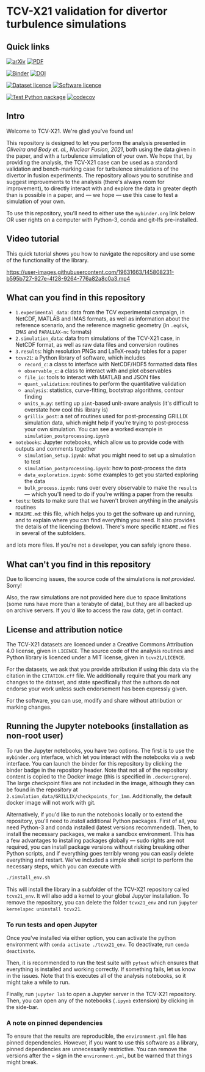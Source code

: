 # TCV-X21 validation for divertor turbulence simulations

## Quick links

<!-- [![Paper](https://img.shields.io/badge/Paper-Nuclear%20Fusion-critical)](https://iopscience.iop.org/journal/0029-5515) -->
[![arXiv](http://img.shields.io/badge/arXiv-arXiv%3A2109.01618-B31B1B.svg)](https://arxiv.org/abs/2109.01618)
[![PDF](https://img.shields.io/badge/PDF-Oliveira%20%26%20Body%20et%20al.%202021-important)](https://doi.org/10.1088/1741-4326/ac4cde)

[![Binder](https://mybinder.org/badge_logo.svg)](https://mybinder.org/v2/gh/SPCData/TCV-X21/HEAD?labpath=tcv-x21.ipynb)
[![DOI](https://zenodo.org/badge/437798156.svg)](https://zenodo.org/badge/latestdoi/437798156)

[![Dataset licence](https://img.shields.io/badge/Dataset%20License-CC--BY--4.0-brightgreen)](LICENSE)
[![Software licence](https://img.shields.io/badge/Software%20License-MIT-brightgreen)](tcvx21/LICENSE)

[![Test Python package](https://github.com/SPCData/TCV-X21/actions/workflows/test_python_package.yml/badge.svg?branch=main)](https://github.com/SPCData/TCV-X21/actions/workflows/test_python_package.yml)
[![codecov](https://codecov.io/gh/SPCData/TCV-X21/branch/main/graph/badge.svg?token=mPj5fc8EX3)](https://codecov.io/gh/SPCData/TCV-X21)

## Intro

Welcome to TCV-X21. We're glad you've found us!

This repository is designed to let you perform the analysis presented in *Oliveira and Body et. al., Nuclear Fusion, 2021*, both using the data given in the paper, and with a turbulence simulation of your own. We hope that, by providing the analysis, the TCV-X21 case can be used as a standard validation and bench-marking case for turbulence simulations of the divertor in fusion experiments. The repository allows you to scrutinise and suggest improvements to the analysis (there's always room for improvement), to directly interact with and explore the data in greater depth than is possible in a paper, and — we hope — use this case to test a simulation of your own.

To use this repository, you'll need to either use the `mybinder.org` link below OR user rights on a computer with Python-3, conda and git-lfs pre-installed.

## Video tutorial

This quick tutorial shows you how to navigate the repository and use some of the functionality of the library.

https://user-images.githubusercontent.com/19631663/145808231-b595b727-927e-4f28-9264-776a82a8c0a3.mp4

## What can you find in this repository

* `1.experimental_data`: data from the TCV experimental campaign, in NetCDF, MATLAB and IMAS formats, as well as information about the reference scenario, and the reference magnetic geometry (in `.eqdsk`, `IMAS` and `PARALLAX-nc` formats)
* `2.simulation_data`: data from simulations of the TCV-X21 case, in NetCDF format, as well as raw data files and conversion routines
* `3.results`: high resolution PNGs and LaTeX-ready tables for a paper
* `tcvx21`: a Python library of software, which includes
  * `record_c`: a class to interface with NetCDF/HDF5 formatted data files
  * `observable_c`: a class to interact with and plot observables
  * `file_io`: tools to interact with MATLAB and JSON files
  * `quant_validation`: routines to perform the quantitative validation
  * `analysis`: statistics, curve-fitting, bootstrap algorithms, contour finding
  * `units_m.py`: setting up `pint`-based unit-aware analysis (it's difficult to overstate how cool this library is)
  * `grillix_post`: a set of routines used for post-processing GRILLIX simulation data, which might help if you're trying to post-process your own simulation. You can see a worked example in `simulation_postprocessing.ipynb`
* `notebooks`: Jupyter notebooks, which allow us to provide code with outputs and comments together
  * `simulation_setup.ipynb`: what you might need to set up a simulation to test
  * `simulation_postprocessing.ipynb`: how to post-process the data
  * `data_exploration.ipynb`: some examples to get you started exploring the data
  * `bulk_process.ipynb`: runs over every observable to make the `results` — which you'll need to do if you're writing a paper from the results
* `tests`: tests to make sure that we haven't broken anything in the analysis routines
* `README.md`: this file, which helps you to get the software up and running, and to explain where you can find everything you need. It also provides the details of the licencing (below). There's more specific `README.md` files in several of the subfolders.

and lots more files. If you're not a developer, you can safely ignore these.

## What can't you find in this repository

Due to licencing issues, the source code of the simulations is *not provided*. Sorry!

Also, the raw simulations are not provided here due to space limitations (some runs have more than a terabyte of data), but they are all backed up on archive servers. If you'd like to access the raw data, get in contact.

## License and attribution notice

The TCV-X21 datasets are licenced under a Creative Commons Attribution 4.0 license, given in `LICENCE`. The source code of the analysis routines and Python library is licenced under a MIT license, given in `tcvx21/LICENCE`.

For the datasets, we ask that you provide attribution if using this data via the citation in the `CITATION.cff` file. We additionally require that you mark any changes to the dataset, and state specifically that the authors do not endorse your work unless such endorsement has been expressly given.

For the software, you can use, modify and share without attribution or marking changes.

## Running the Jupyter notebooks (installation as non-root user)

To run the Jupyter notebooks, you have two options. The first is to use the `mybinder.org` interface, which let you interact with the notebooks via a web interface. You can launch the binder for this repository by clicking the binder badge in the repository header. Note that not all of the
repository content is copied to the Docker image (this is specified in `.dockerignore`). The large checkpoint files are not
included in the image, although they can be found in the repository at `2.simulation_data/GRILLIX/checkpoints_for_1mm`.
Additionally, the default docker image will not work with git.

Alternatively, if you'd like to run the notebooks locally or to extend the repository, you'll need to *install* additional Python packages. First of all, you need Python-3 and conda installed (latest versions recommended). Then, to install the necessary packages, we make a sandbox environment. This has a few advantages to installing packages globally — sudo rights are not required, you can install package versions without risking breaking other Python scripts, and if everything goes terribly wrong you can easily delete everything and restart. We've included a simple shell script to perform the necessary steps, which you can execute with

```bash
./install_env.sh
```

This will install the library in a subfolder of the TCV-X21 repository called `tcvx21_env`. It will also add a kernel to your global Jupyter installation. To remove the repository, you can delete the folder `tcvx21_env` and run `jupyter kernelspec uninstall tcvx21`.

### To run tests and open Jupyter

Once you've installed via either option, you can activate the python environment with `conda activate ./tcvx21_env`. To deactivate, run `conda deactivate`.

Then, it is recommended to run the test suite with `pytest` which
ensures that everything is installed and working correctly. If something fails, let us know in the issues. Note that this executes all of the analysis notebooks, so it might take a while to run.

Finally, run `jupyter lab` to open a Jupyter server in the TCV-X21 repository. Then, you can open any of the notebooks (`.ipynb` extension) by clicking in the side-bar.

### A note on pinned dependencies

To ensure that the results are reproducible, the `environment.yml` file has pinned dependencies. However, if you want to use
this software as a library, pinned dependencies are unnecessarily restrictive. You can remove the versions after the `=` sign in the `environment.yml`, but be warned that things might break.

